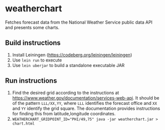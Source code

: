 # weatherchart

Fetches forecast data from the National Weather Service public data API and presents some charts.

## Build instructions

1. Install Leiningen (https://codeberg.org/leiningen/leiningen)
1. Use `lein run` to execute
1. Use `lein uberjar` to build a standalone executable JAR

## Run instructions

1. Find the desired grid according to the instructions at https://www.weather.gov/documentation/services-web-api. It should be of the pattern `LLL/XX,YY`, where `LLL` identifies the forecast office and `XX` and `YY` identify the grid square. The documentation provides instructions for finding this from latitude,longitude coordinates.
1. `WEATHERCHART_GRIDPOINT_ID="PHI/49,75" java -jar weatherchart.jar > chart.html`
